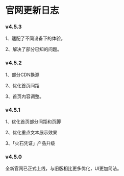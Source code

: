 # 官网更新日志

### v4.5.3
1、适配了不同设备下的体验。

2、解决了部分已知的问题。

### v4.5.2
1、部分CDN换源

2、优化首页间距

3、首页内容调整。

### v4.5.1
1、优化首页部分间距和页脚

2、优化重点文本展示效果

3、「火石凭证」产品升级

### v4.5.0
全新官网已正式上线，与旧版相比更多优化，UI更加简洁。

